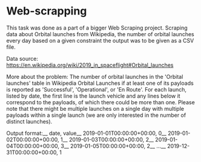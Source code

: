 # Web-scrapping

This task was done as a part of a bigger Web Scraping project. Scraping data about Orbital launches from Wikipedia, the number of orbital launches every day based on a given constraint the output was to be given as a CSV file.

Data source: https://en.wikipedia.org/wiki/2019_in_spaceflight#Orbital_launches

More about the problem: The number of orbital launches in the 'Orbital launches' table in Wikipedia Orbital Launches if at least one of its payloads is reported as 'Successful', 'Operational', or 'En Route'. For each launch, listed by date, the first line is the launch vehicle and any lines below it correspond to the payloads, of which there could be more than one. Please note that there might be multiple launches on a single day with multiple payloads within a single launch (we are only interested in the number of distinct launches).

Output format:__
date, value__
2019-01-01T00:00:00+00:00, 0__
2019-01-02T00:00:00+00:00, 1__
2019-01-03T00:00:00+00:00, 2__
2019-01-04T00:00:00+00:00, 3__
2019-01-05T00:00:00+00:00, 2__
...__
2019-12-31T00:00:00+00:00, 1

